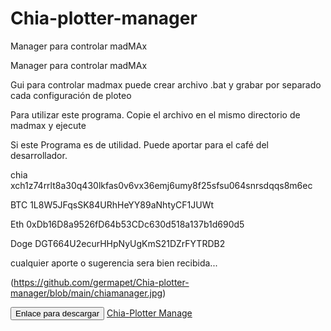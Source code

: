 # Chia-plotter-manager
Manager para controlar madMAx

Manager para controlar madMAx

Gui para controlar madmax
puede crear archivo .bat
y grabar por separado cada configuración de ploteo

Para utilizar este programa.
Copie el archivo en el mismo directorio de madmax y ejecute

Si este Programa es de utilidad. Puede aportar para el café del desarrollador.


chia  xch1z74rrlt8a30q430lkfas0v6vx36emj6umy8f25sfsu064snrsdqqs8m6ec

BTC  1L8W5JFqsSK84URhHeYY89aNhtyCF1JUWt

Eth  0xDb16D8a9526fD64b53CDc630d518a137b1d690d5

Doge  DGT664U2ecurHHpNyUgKmS21DZrFYTRDB2

cualquier aporte o sugerencia sera bien recibida... 


(https://github.com/germapet/Chia-plotter-manager/blob/main/chiamanager.jpg)

<button class="btn btn-success">Enlace para descargar </button>
<a href="https://github.com/germapet/Chia-plotter-manager/raw/main/chiamanager.exe" class="btn btn-success">Chia-Plotter Manage</a>


